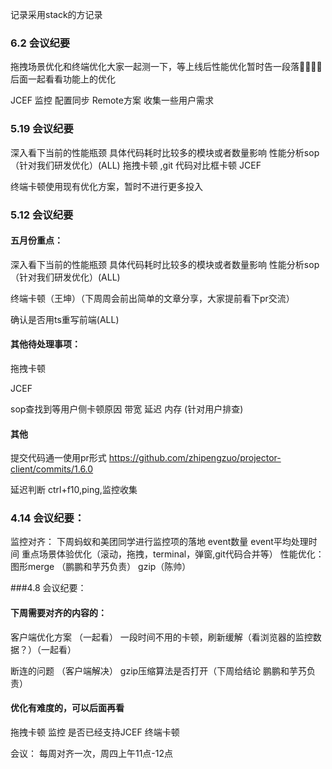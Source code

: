 记录采用stack的方记录
### 6.2 会议纪要
拖拽场景优化和终端优化大家一起测一下，等上线后性能优化暂时告一段落👏🏻👏🏻
后面一起看看功能上的优化

JCEF
监控
配置同步
Remote方案
收集一些用户需求


### 5.19 会议纪要
深入看下当前的性能瓶颈 具体代码耗时比较多的模块或者数量影响 性能分析sop（针对我们研发优化）(ALL)
拖拽卡顿 ,git 代码对比框卡顿
JCEF

终端卡顿使用现有优化方案，暂时不进行更多投入

### 5.12 会议纪要

#### 五月份重点：
深入看下当前的性能瓶颈 具体代码耗时比较多的模块或者数量影响 性能分析sop（针对我们研发优化）(ALL)

终端卡顿（王坤）（下周周会前出简单的文章分享，大家提前看下pr交流）

确认是否用ts重写前端(ALL)


#### 其他待处理事项：

拖拽卡顿

JCEF

sop查找到等用户侧卡顿原因 带宽 延迟 内存 (针对用户排查)


#### 其他

提交代码通一使用pr形式 https://github.com/zhipengzuo/projector-client/commits/1.6.0

延迟判断 ctrl+f10,ping,监控收集





### 4.14 会议纪要：
监控对齐：
下周蚂蚁和美团同学进行监控项的落地
event数量
event平均处理时间
重点场景体验优化（滚动，拖拽，terminal，弹窗,git代码合并等）
性能优化：
图形merge （鹏鹏和芋艿负责）
gzip（陈帅）

###4.8 会议纪要：

#### 下周需要对齐的内容的：
客户端优化方案 （一起看）
一段时间不用的卡顿，刷新缓解（看浏览器的监控数据？）（一起看）

断连的问题 （客户端解决）
gzip压缩算法是否打开（下周给结论 鹏鹏和芋艿负责）


#### 优化有难度的，可以后面再看
拖拽卡顿
监控
是否已经支持JCEF
终端卡顿


会议：
每周对齐一次，周四上午11点-12点